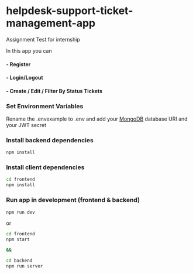 # helpdesk-support-ticket-management-app
Assignment Test for internship

In this app you can
#### - Register
#### - Login/Logout
#### - Create / Edit / Filter By Status Tickets


### Set Environment Variables

Rename the .envexample to .env and add your [MongoDB](https://www.mongodb.com/) database URI and your JWT secret

### Install backend dependencies

```bash
npm install
```

### Install client dependencies

```bash
cd frontend
npm install
```

### Run app in development (frontend & backend)

```bash
npm run dev
```

or

```bash
cd frontend
npm start

&&

cd backend
npm run server
```
